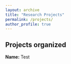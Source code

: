 ```yaml
---
layout: archive
title: "Research Projects"
permalink: /projects/
author_profile: true
---
```


## Projects organized

**Name:** Test
